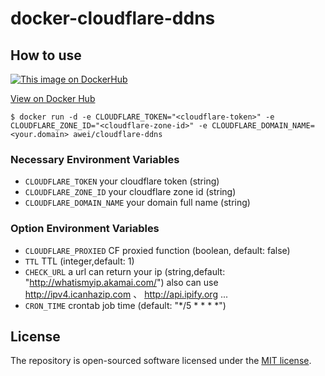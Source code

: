 # docker-cloudflare-ddns
## How to use
[![This image on DockerHub](https://img.shields.io/docker/pulls/awei/cloudflare-ddns.svg)](https://hub.docker.com/r/awei/cloudflare-ddns/)

[View on Docker Hub](https://hub.docker.com/r/awei/cloudflare-ddns)

```shell
$ docker run -d -e CLOUDFLARE_TOKEN="<cloudflare-token>" -e CLOUDFLARE_ZONE_ID="<cloudflare-zone-id>" -e CLOUDFLARE_DOMAIN_NAME=<your.domain> awei/cloudflare-ddns
```

### Necessary Environment Variables
* `CLOUDFLARE_TOKEN` your cloudflare token (string)
* `CLOUDFLARE_ZONE_ID` your cloudflare zone id (string)
* `CLOUDFLARE_DOMAIN_NAME` your domain full name (string)

### Option Environment Variables
* `CLOUDFLARE_PROXIED` CF proxied function (boolean, default: false)
* `TTL` TTL (integer,default: 1)
* `CHECK_URL` a url can return your ip (string,default: "http://whatismyip.akamai.com/") also can use http://ipv4.icanhazip.com 、 http://api.ipify.org ...
* `CRON_TIME` crontab job time (default: "*/5 * * * *")

## License
The repository is open-sourced software licensed under the [MIT license](https://opensource.org/licenses/MIT).
